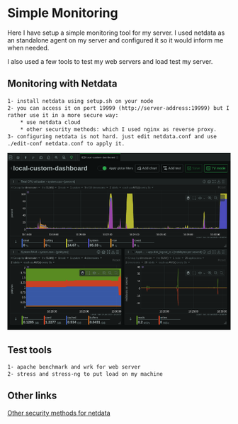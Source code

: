# Simple Monitoring

Here I have setup a simple monitoring tool for my server. I used netdata as an standalone agent on my server and configured it so it would inform me when needed. <br>

I also used a few tools to test my web servers and load test my server.

## Monitoring with Netdata

    1- install netdata using setup.sh on your node
    2- you can access it on port 19999 (http://server-address:19999) but I rather use it in a more secure way:
        * use netdata cloud
        * other security methods: which I used nginx as reverse proxy.
    3- configuring netdata is not hard. just edit netdata.conf and use ./edit-conf netdata.conf to apply it.

<img src="./dashboard_test.png">

## Test tools

    1- apache benchmark and wrk for web server
    2- stress and stress-ng to put load on my machine

## Other links

<a href="https://learn.netdata.cloud/docs/netdata-agent/configuration/securing-agents/">Other security methods for netdata</a><br>

